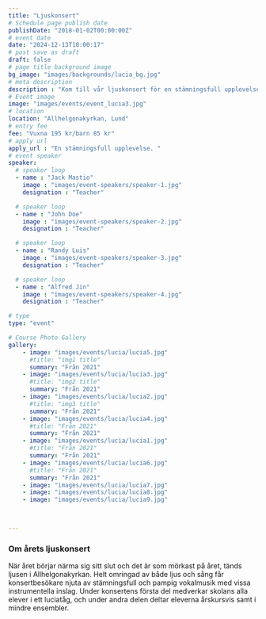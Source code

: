 ```yaml
---
title: "Ljuskonsert"
# Schedule page publish date
publishDate: "2018-01-02T00:00:00Z"
# event date
date: "2024-12-13T18:00:17"
# post save as draft
draft: false
# page title background image
bg_image: "images/backgrounds/lucia_bg.jpg"
# meta description
description : "Kom till vår ljuskonsert för en stämningsfull upplevelse! Våra två konserter går kl. 18:00 och 20:00."
# Event image
image: "images/events/event_lucia3.jpg"
# location
location: "Allhelgonakyrkan, Lund"
# entry fee
fee: "Vuxna 195 kr/barn 85 kr"
# apply url
apply_url : "En stämningsfull upplevelse. "
# event speaker
speaker:
  # speaker loop
  - name : "Jack Mastio"
    image : "images/event-speakers/speaker-1.jpg"
    designation : "Teacher"

  # speaker loop
  - name : "John Doe"
    image : "images/event-speakers/speaker-2.jpg"
    designation : "Teacher"

  # speaker loop
  - name : "Randy Luis"
    image : "images/event-speakers/speaker-3.jpg"
    designation : "Teacher"

  # speaker loop
  - name : "Alfred Jin"
    image : "images/event-speakers/speaker-4.jpg"
    designation : "Teacher"

# type
type: "event"

# Course Photo Gallery
gallery:
    - image: "images/events/lucia/lucia5.jpg"
      #title: "img1 title"
      summary: "Från 2021"
    - image: "images/events/lucia/lucia3.jpg"
      #title: "img2 title"
      summary: "Från 2021"
    - image: "images/events/lucia/lucia2.jpg"
      #title: "img3 title"
      summary: "Från 2021"
    - image: "images/events/lucia/lucia4.jpg"
      #title: "Från 2021"
      summary: "Från 2021"
    - image: "images/events/lucia/lucia1.jpg"
      #title: "Från 2021"
      summary: "Från 2021"
    - image: "images/events/lucia/lucia6.jpg"
      #title: "Från 2021"
      summary: "Från 2021"
    - image: "images/events/lucia/lucia7.jpg"
    - image: "images/events/lucia/lucia8.jpg"
    - image: "images/events/lucia/lucia9.jpg"


                
---
```


### Om årets ljuskonsert

När året börjar närma sig sitt slut och det är som mörkast på året, tänds ljusen i Allhelgonakyrkan. Helt omringad av både ljus och sång får konsertbesökare njuta av stämningsfull och pampig vokalmusik med vissa instrumentella inslag. Under konsertens första del medverkar skolans alla elever i ett luciatåg, och under andra delen deltar eleverna årskursvis samt i mindre ensembler.   
